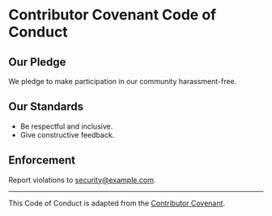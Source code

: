 # Contributor Covenant Code of Conduct

## Our Pledge
We pledge to make participation in our community harassment-free.

## Our Standards
- Be respectful and inclusive.
- Give constructive feedback.

## Enforcement
Report violations to [security@example.com](mailto:security@example.com).

---

This Code of Conduct is adapted from the [Contributor Covenant](https://www.contributor-covenant.org/).
